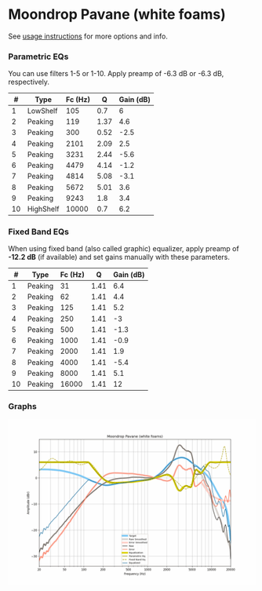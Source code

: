 # Moondrop Pavane (white foams)
See [usage instructions](https://github.com/jaakkopasanen/AutoEq#usage) for more options and info.

### Parametric EQs
You can use filters 1-5 or 1-10. Apply preamp of -6.3 dB or -6.3 dB, respectively.

|   # | Type      |   Fc (Hz) |    Q |   Gain (dB) |
|-----|-----------|-----------|------|-------------|
|   1 | LowShelf  |       105 | 0.7  |         6   |
|   2 | Peaking   |       119 | 1.37 |         4.6 |
|   3 | Peaking   |       300 | 0.52 |        -2.5 |
|   4 | Peaking   |      2101 | 2.09 |         2.5 |
|   5 | Peaking   |      3231 | 2.44 |        -5.6 |
|   6 | Peaking   |      4479 | 4.14 |        -1.2 |
|   7 | Peaking   |      4814 | 5.08 |        -3.1 |
|   8 | Peaking   |      5672 | 5.01 |         3.6 |
|   9 | Peaking   |      9243 | 1.8  |         3.4 |
|  10 | HighShelf |     10000 | 0.7  |         6.2 |

### Fixed Band EQs
When using fixed band (also called graphic) equalizer, apply preamp of **-12.2 dB** (if available) and set gains manually with these parameters.

|   # | Type    |   Fc (Hz) |    Q |   Gain (dB) |
|-----|---------|-----------|------|-------------|
|   1 | Peaking |        31 | 1.41 |         6.4 |
|   2 | Peaking |        62 | 1.41 |         4.4 |
|   3 | Peaking |       125 | 1.41 |         5.2 |
|   4 | Peaking |       250 | 1.41 |        -3   |
|   5 | Peaking |       500 | 1.41 |        -1.3 |
|   6 | Peaking |      1000 | 1.41 |        -0.9 |
|   7 | Peaking |      2000 | 1.41 |         1.9 |
|   8 | Peaking |      4000 | 1.41 |        -5.4 |
|   9 | Peaking |      8000 | 1.41 |         5.1 |
|  10 | Peaking |     16000 | 1.41 |        12   |

### Graphs
![](./Moondrop%20Pavane%20(white%20foams).png)
